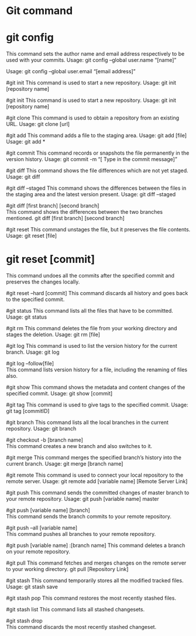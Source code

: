 # Git command 

# git config
This command sets the author name and email address respectively to be used with your commits.
Usage: git config –global user.name “[name]”  

Usage: git config –global user.email “[email address]”  

#git init
This command is used to start a new repository.
Usage: git init [repository name]

#git init
This command is used to start a new repository.
Usage: git init [repository name]

#git clone
This command is used to obtain a repository from an existing URL.
Usage: git clone [url]  

#git add
This command adds a file to the staging area.
Usage: git add [file]  
Usage: git add *  

#git commit
This command records or snapshots the file permanently in the version history.
Usage: git commit -m “[ Type in the commit message]”  

#git diff
This command shows the file differences which are not yet staged.
Usage: git diff

#git diff –staged 
This command shows the differences between the files in the staging area and the latest version present.
Usage: git diff –staged

#git diff [first branch] [second branch]  
This command shows the differences between the two branches mentioned.
git diff [first branch] [second branch]

#git reset 
This command unstages the file, but it preserves the file contents.
Usage: git reset [file]  

# git reset [commit] 
This command undoes all the commits after the specified commit and preserves the changes locally.

#git reset –hard [commit]
This command discards all history and goes back to the specified commit.

#git status
This command lists all the files that have to be committed.
Usage: git status

#git rm 
This command deletes the file from your working directory and stages the deletion.
Usage: git rm [file] 

#git log
This command is used to list the version history for the current branch.
Usage: git log  

#git log –follow[file]  
This command lists version history for a file, including the renaming of files also.

#git show
This command shows the metadata and content changes of the specified commit.
Usage: git show [commit] 

#git tag
This command is used to give tags to the specified commit.
Usage: git tag [commitID]  

#git branch
This command lists all the local branches in the current repository.
Usage: git branch 

#git checkout -b [branch name]  
This command creates a new branch and also switches to it.

#git merge
This command merges the specified branch’s history into the current branch.
Usage: git merge [branch name]  

#git remote
This command is used to connect your local repository to the remote server.
Usage: git remote add [variable name] [Remote Server Link]  

#git push
This command sends the committed changes of master branch to your remote repository.
Usage: git push [variable name] master 

#git push [variable name] [branch]  
This command sends the branch commits to your remote repository.

#git push –all [variable name]  
This command pushes all branches to your remote repository.

#git push [variable name] :[branch name]
This command deletes a branch on your remote repository.

#git pull
This command fetches and merges changes on the remote server to your working directory.
git pull [Repository Link]

#git stash
This command temporarily stores all the modified tracked files.
Usage: git stash save  

#git stash pop
This command restores the most recently stashed files.

#git stash list
This command lists all stashed changesets.

#git stash drop  
This command discards the most recently stashed changeset.